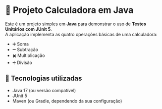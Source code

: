 # 📘 Projeto Calculadora em Java

Este é um projeto simples em **Java** para demonstrar o uso de **Testes Unitários com JUnit 5**.  
A aplicação implementa as quatro operações básicas de uma calculadora:

- ➕ Soma  
- ➖ Subtração  
- ✖️ Multiplicação  
- ➗ Divisão  

## 🚀 Tecnologias utilizadas
- Java 17 (ou versão compatível)
- JUnit 5
- Maven (ou Gradle, dependendo da sua configuração)

